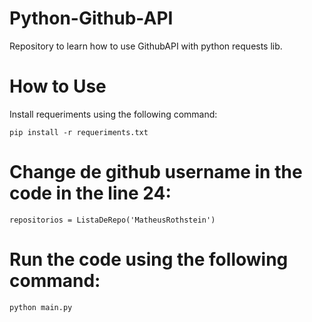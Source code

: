 # Python-Github-API
Repository to learn how to use GithubAPI with python requests lib.

# How to Use
Install requeriments using the following command:
```
pip install -r requeriments.txt
```

# Change de github username in the code in the line 24:
```
repositorios = ListaDeRepo('MatheusRothstein')
```

# Run the code using the following command:
```
python main.py
```